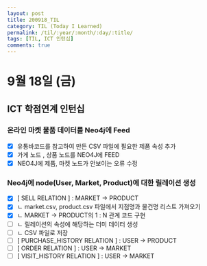 ```yaml
---
layout: post
title: 200918_TIL
category: TIL (Today I Learned)
permalink: /til/:year/:month/:day/:title/
tags: [TIL, ICT 인턴십]
comments: true
---
```

# 9월 18일 (금)

## ICT 학점연계 인턴십
### 온라인 마켓 물품 데이터를 Neo4j에 Feed
- [X] 유통바코드를 참고하여 만든 CSV 파일에 필요한 제품 속성 추가
- [X] 가게 노드 , 상품 노드를 NEO4J에 FEED
- [X] NEO4J에 제품, 마켓 노드가 안보이는 오류 수정

### Neo4j에 node(User, Market, Product)에 대한 릴레이션 생성
- [X] [ SELL RELATION ] : MARKET -> PRODUCT
- [X] ㄴ market.csv, product.csv 파일에서 지점명과 물건명 리스트 가져오기
- [X] ㄴ MARKET -> PRODUCT의 1 : N 관계 코드 구현
- [ ] ㄴ 릴레이션의 속성에 해당하는 더미 데이터 생성
- [ ] ㄴ CSV 파일로 저장
- [ ] [ PURCHASE_HISTORY RELATION ] : USER -> PRODUCT
- [ ] [ ORDER RELATION ] : USER -> MARKET
- [ ] [ VISIT_HISTORY RELATION ] : USER -> MARKET
